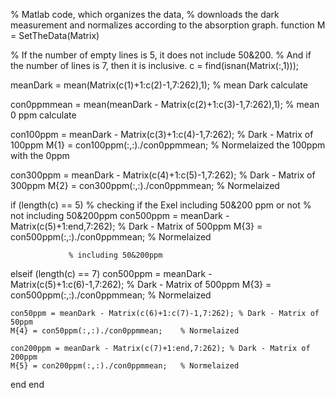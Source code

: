 % Matlab code, which organizes the data,
% downloads the dark measurement and normalizes according to the absorption graph.
function M = SetTheData(Matrix)

% If the number of empty lines is 5, it does not include 50&200.
% And if the number of lines is 7, then it is inclusive.
c = find(isnan(Matrix(:,1)));


meanDark = mean(Matrix(c(1)+1:c(2)-1,7:262),1);  % mean Dark calculate

con0ppmmean = mean(meanDark - Matrix(c(2)+1:c(3)-1,7:262),1);   % mean 0 ppm calculate 

con100ppm = meanDark - Matrix(c(3)+1:c(4)-1,7:262); % Dark - Matrix of 100ppm 
M{1} = con100ppm(:,:)./con0ppmmean;   % Normelaized the 100ppm with the 0ppm

con300ppm = meanDark - Matrix(c(4)+1:c(5)-1,7:262); % Dark - Matrix of 300ppm 
M{2} = con300ppm(:,:)./con0ppmmean;   % Normelaized

if (length(c) == 5)     % checking if the Exel including 50&200 ppm or not
                 % not including 50&200ppm
    con500ppm = meanDark - Matrix(c(5)+1:end,7:262); % Dark - Matrix of 500ppm 
    M{3} = con500ppm(:,:)./con0ppmmean;  % Normelaized

                 % including 50&200ppm
elseif (length(c) == 7)
    con500ppm = meanDark - Matrix(c(5)+1:c(6)-1,7:262); % Dark - Matrix of 500ppm 
    M{3} = con500ppm(:,:)./con0ppmmean;   % Normelaized

    con50ppm = meanDark - Matrix(c(6)+1:c(7)-1,7:262); % Dark - Matrix of 50ppm 
    M{4} = con50ppm(:,:)./con0ppmmean;    % Normelaized

    con200ppm = meanDark - Matrix(c(7)+1:end,7:262); % Dark - Matrix of 200ppm 
    M{5} = con200ppm(:,:)./con0ppmmean;   % Normelaized
end
end
